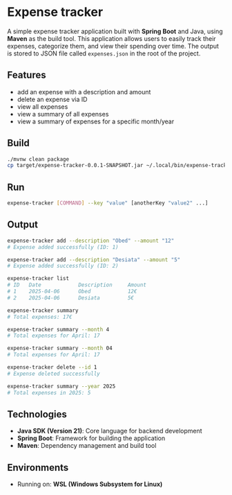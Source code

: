 # Expense tracker

A simple expense tracker application built with **Spring Boot** and Java, 
using **Maven** as the build tool. This application allows users to easily 
track their expenses, categorize them, and view their spending over time.
The output is stored to JSON file called `expenses.json` in the root of the 
project.

## Features
- add an expense with a description and amount
- delete an expense via ID
- view all expenses
- view a summary of all expenses
- view a summary of expenses for a specific month/year

## Build
```bash
./mvnw clean package
cp target/expense-tracker-0.0.1-SNAPSHOT.jar ~/.local/bin/expense-tracker.jar
```

## Run
```bash
expense-tracker [COMMAND] --key "value" [anotherKey "value2" ...]
```

## Output
```bash
expense-tracker add --description "Obed" --amount "12"
# Expense added successfully (ID: 1)

expense-tracker add --description "Desiata" --amount "5"
# Expense added successfully (ID: 2)

expense-tracker list
# ID   Date            Description     Amount
# 1    2025-04-06      Obed            12€    
# 2    2025-04-06      Desiata         5€

expense-tracker summary
# Total expenses: 17€

expense-tracker summary --month 4
# Total expenses for April: 17

expense-tracker summary --month 04
# Total expenses for April: 17

expense-tracker delete --id 1
# Expense deleted successfully

expense-tracker summary --year 2025
# Total expenses in 2025: 5
```

## Technologies
- **Java SDK (Version 21)**: Core language for backend development
- **Spring Boot**: Framework for building the application
- **Maven**: Dependency management and build tool

## Environments
- Running on: **WSL (Windows Subsystem for Linux)**
